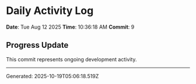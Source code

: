 # Daily Activity Log

**Date**: Tue Aug 12 2025
**Time**: 10:36:18 AM
**Commit**: 9

## Progress Update

This commit represents ongoing development activity.

---
Generated: 2025-10-19T05:06:18.519Z
